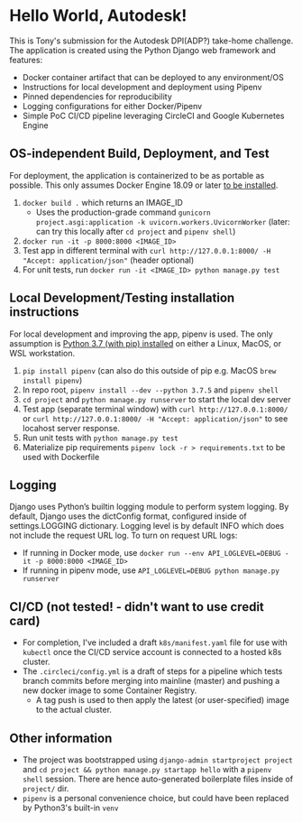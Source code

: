 # Hello World, Autodesk!
This is Tony's submission for the Autodesk DPI(ADP?) take-home challenge.
The application is created using the Python Django web framework and features:
* Docker container artifact that can be deployed to any environment/OS
* Instructions for local development and deployment using Pipenv
* Pinned dependencies for reproducibility
* Logging configurations for either Docker/Pipenv
* Simple PoC CI/CD pipeline leveraging CircleCI and Google Kubernetes Engine

## OS-independent Build, Deployment, and Test
For deployment, the application is containerized to be as portable as possible.
This only assumes Docker Engine 18.09 or later [to be installed](https://docs.docker.com/get-docker/).
1. `docker build .` which returns an IMAGE_ID
    - Uses the production-grade command `gunicorn project.asgi:application -k uvicorn.workers.UvicornWorker` (later: can try this locally after `cd project` and `pipenv shell`)
2. `docker run -it -p 8000:8000 <IMAGE_ID>` 
3. Test app in different terminal with `curl http://127.0.0.1:8000/ -H "Accept: application/json"` (header optional)
4. For unit tests, run `docker run -it <IMAGE_ID> python manage.py test` 

## Local Development/Testing installation instructions
For local development and improving the app, pipenv is used.
The only assumption is [Python 3.7 (with pip) installed](https://www.python.org/downloads/release/python-3710/) on either a Linux, MacOS, or WSL workstation.
1. `pip install pipenv` (can also do this outside of pip e.g. MacOS `brew install pipenv`)
2. In repo root, `pipenv install --dev --python 3.7.5` and `pipenv shell`
3. `cd project` and `python manage.py runserver` to start the local dev server
4. Test app (separate terminal window) with `curl http://127.0.0.1:8000/` or `curl http://127.0.0.1:8000/ -H "Accept: application/json"` to see locahost server response.
5. Run unit tests with `python manage.py test`
6. Materialize pip requirements `pipenv lock -r > requirements.txt` to be used with Dockerfile

## Logging
Django uses Python’s builtin logging module to perform system logging.
By default, Django uses the dictConfig format, configured inside of settings.LOGGING dictionary.
Logging level is by default INFO which does not include the request URL log. To turn on request URL logs:
- If running in Docker mode, use `docker run --env API_LOGLEVEL=DEBUG -it -p 8000:8000 <IMAGE_ID>`
- If running in pipenv mode, use `API_LOGLEVEL=DEBUG python manage.py runserver`

## CI/CD (not tested! - didn't want to use credit card)
- For completion, I've included a draft `k8s/manifest.yaml` file for use with `kubectl` once the CI/CD service account is connected to a hosted k8s cluster.
- The `.circleci/config.yml` is a draft of steps for a pipeline which tests branch commits before merging into mainline (master) and pushing a new docker image to some Container Registry.
  - A tag push is used to then apply the latest (or user-specified) image to the actual cluster.


## Other information
- The project was bootstrapped using `django-admin startproject project` and `cd project && python manage.py startapp hello` with a `pipenv shell` session. There are hence auto-generated boilerplate files inside of `project/` dir.
- `pipenv` is a personal convenience choice, but could have been replaced by Python3's built-in `venv`